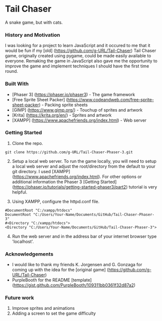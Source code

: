 # Tail Chaser
A snake game, but with cats. 

### History and Motivation
I was looking for a project to learn JavaScript and it occured to me that it would be fun if my [old] (https://github.com/g-URL/Tail-Chaser) Tail Chaser game, originally created using pygame, could be made easily available to everyone. Remaking the game in JavaScript also gave me the opportunity to improve the game and implement techniques I should have the first time round.

### Built With
* [Phaser 3] (https://phaser.io/phaser3) - The game framework
* [Free Sprite Sheet Packer] (https://www.codeandweb.com/free-sprite-sheet-packer) - Packing sprite sheets
* [GIMP] (https://www.gimp.org/) - Touchup of sprites and artwork
* [Krita] (https://krita.org/en/) - Sprites and artwork
* [XAMPP] (https://www.apachefriends.org/index.html) - Web server

### Getting Started
1. Clone the repo.
```
git clone https://github.com/g-URL/Tail-Chaser-Phaser-3.git
```

2. Setup a local web server.
To run the game locally, you will need to setup a local web server and adjust the root/directory from the default to your git directory. I used [XAMPP] (https://www.apachefriends.org/index.html). For other options or additional information the Phaser 3 [Getting Started] (https://phaser.io/tutorials/getting-started-phaser3/part2) tutorial is very helpful.

3. Using XAMPP, configure the httpd.conf file.
```
#DocumentRoot "C:/xampp/htdocs"
DocumentRoot "C:/Users/Your-Name/Documents/GitHub/Tail-Chaser-Phaser-3"
#<Directory "C:/xampp/htdocs">
<Directory "C:/Users/Your-Name/Documents/GitHub/Tail-Chaser-Phaser-3">
```
4. Run the web server and in the address bar of your internet browser type 'localhost'.

### Acknowledgements 
* I would like to thank my friends K. Jorgensen and G. Gonzaga for coming up with the idea for the [original game] (https://github.com/g-URL/Tail-Chaser)
* PurpleBooth for the README [template] (https://gist.github.com/PurpleBooth/109311bb0361f32d87a2) 

### Future work
1. Improve sprites and animations
2. Adding a screen to set the game difficulty